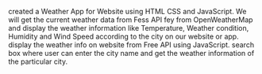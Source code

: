 created a Weather App for Website using HTML CSS and JavaScript. We will get the current weather data from Fess API fey from OpenWeatherMap and display the weather information like Temperature,  Weather condition, Humidity and Wind Speed according to the city on our website or app.
display the weather info on website from Free API using JavaScript.
search box where user can enter the city name and get the weather information of the particular city.
